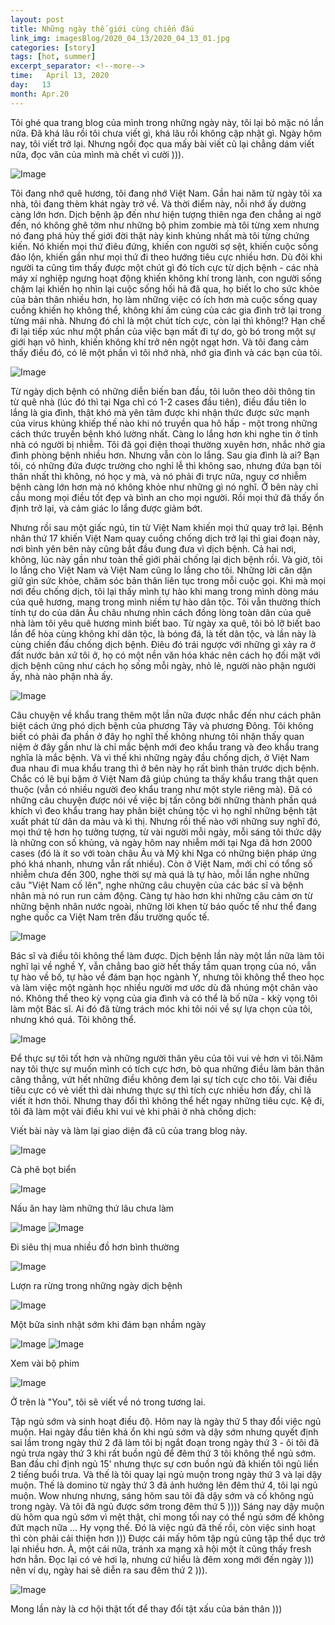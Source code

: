 ```yaml
---
layout: post
title: Những ngày thế giới cùng chiến đấu
link_img: imagesBlog/2020_04_13/2020_04_13_01.jpg
categories: [story]
tags: [hot, summer]
excerpt_separator: <!--more-->
time:   April 13, 2020
day:   13
month: Apr.20
---
```

Tôi ghé qua trang blog của mình trong những ngày này, tôi lại bỏ mặc nó lần nữa. Đã khá lâu rồi tôi chưa viết gì, khá lâu rồi không cập nhật gì. Ngày hôm nay, tôi viết trở lại. Nhưng ngồi đọc qua mấy bài viết cũ lại chẳng dám viết nữa, đọc văn của mình mà chết vì cười ))).<!--more-->

<img class="rounded w-100" alt="Image" src="imagesBlog/2020_04_13/2020_04_13_06.jpg">

Tôi đang nhớ quê hương, tôi đang nhớ Việt Nam. Gần hai năm từ ngày tôi xa nhà, tôi đang thèm khát ngày trở về. Và thời điểm này, nỗi nhớ ấy dường càng lớn hơn. Dịch bệnh ập đến như hiện tượng thiên nga đen chẳng ai ngờ đến, nó không ghê tởm như những bộ phim zombie mà tôi từng xem nhưng nó đang phá hủy thế giới đời thật này kinh khủng nhất mà tôi từng chứng kiến. Nó khiến mọi thứ điêu đứng, khiến con người sợ sệt, khiến cuộc sống đảo lộn, khiến gần như mọi thứ đi theo hướng tiêu cực nhiều hơn. Dù đôi khi người ta cũng tìm thấy được một chút gì đó tích cực từ dịch bệnh - các nhà máy xí nghiệp ngưng hoạt động khiến không khí trong lành, con người sống chậm lại khiến họ nhìn lại cuộc sống hối hả đã qua, họ biết lo cho sức khỏe của bản thân nhiều hơn, họ làm những việc có ích hơn mà cuộc sống quay cuồng khiến họ không thể, không khí ấm cúng của các gia đình trở lại trong từng mái nhà. Nhưng đó chỉ là một chút tích cực, còn lại thì không!? Hạn chế đi lại tiếp xúc như một phần của việc bạn mất đi tự do, gò bó trong một sự giới hạn vô hình, khiến không khí trở nên ngột ngạt hơn. Và tôi đang cảm thấy điều đó, có lẽ một phần vì tôi nhớ nhà, nhớ gia đình và các bạn của tôi. 

<img class="rounded w-100" alt="Image" src="imagesBlog/2020_04_13/2020_04_13_04.jpg">

Từ ngày dịch bệnh có những diễn biến ban đầu, tôi luôn theo dõi thông tin từ quê nhà (lúc đó thì tại Nga chỉ có 1-2 cases đầu tiên), điều đầu tiên lo lắng là gia đình, thật khó mà yên tâm được khi nhận thức được sức mạnh của virus khủng khiếp thế nào khi nó truyền qua hô hấp - một trong những cách thức truyền bệnh khó lường nhất. Càng lo lắng hơn khi nghe tin ở tỉnh nhà có người bị nhiễm. Tôi đã gọi điện thoại thường xuyên hơn, nhắc nhở gia đình phòng bệnh nhiều hơn. Nhưng vẫn còn lo lắng. Sau gia đình là ai? Bạn tôi, có những đứa được trường cho nghỉ lễ thì không sao, nhưng đứa bạn tôi thân nhất thì không, nó học y mà, và nó phải đi trực nữa, nguy cơ nhiễm bệnh càng lớn hơn mà nó không khỏe như những gì nó nghĩ. Ở bên này chỉ cầu mong mọi điều tốt đẹp và bình an cho mọi người. Rồi mọi thứ đã thấy ổn định trở lại, và cảm giác lo lắng được giảm bớt.

Nhưng rồi sau một giấc ngủ, tin từ Việt Nam khiến mọi thứ quay trở lại. Bệnh nhân thứ 17 khiến Việt Nam quay cuồng chống dịch trở lại thì giai đoạn này, nơi bình yên bên này cũng bắt đầu đung đưa vì dịch bệnh. Cả hai nơi, không, lúc này gần như toàn thế giới phải chống lại dịch bệnh rồi. Và giờ, tôi lo lắng cho Việt Nam và Việt Nam cũng lo lắng cho tôi. Những lời căn dặn giữ gìn sức khỏe, chăm sóc bản thân liên tục trong mỗi cuộc gọi. Khi mà mọi nơi đều chống dịch, tôi lại thấy mình tự hào khi mang trong mình dòng máu của quê hương, mang trong mình niềm tự hào dân tộc. Tôi vẫn thường thích tính tự do của dân Âu châu nhưng nhìn cách đồng lòng toàn dân của quê nhà làm tôi yêu quê hương mình biết bao. Từ ngày xa quê, tôi bỏ lỡ biết bao lần để hòa cùng không khí dân tộc, là bóng đá, là tết dân tộc, và lần này là cùng chiến đấu chống dịch bệnh. Điêu đó trái ngược với những gì xảy ra ở đất nước bản xứ tôi ở, họ có một nền văn hóa khác nên cách họ đối mặt với dịch bệnh cũng như cách họ sống mỗi ngày, nhỏ lẻ, người nào phận người ấy, nhà nào phận nhà ấy. 

<img class="rounded w-100" alt="Image" src="imagesBlog/2020_04_13/2020_04_13_05.jpg">

Câu chuyện về khẩu trang thêm một lần nữa được nhắc đến như cách phân biệt cách ứng phó dịch bệnh của phương Tây và phương Đông. Tôi không biết có phải đa phần ở đây họ nghĩ thế không nhưng tôi nhận thấy quan niệm ở đây gần như là chỉ mắc bệnh mới đeo khẩu trang và đeo khẩu trang nghĩa là mắc bệnh. Và vì thế khi những ngày đầu chống dịch, ở Việt Nam đua nhau đi mua khẩu trang thì ở bên này họ rất bình thản trước dịch bệnh. Chắc có lẽ bụi bặm ở Việt Nam đã giúp chúng ta thấy khẩu trang thật quen thuộc (vẫn có nhiều người đeo khẩu trang như một style riêng mà). Đã có những câu chuyện được nói về việc bị tấn công bởi những thành phần quá khích vì đeo khẩu trang hay phân biệt chủng tộc vì họ nghĩ những bệnh tật xuất phát từ dân da màu và kì thị. Nhưng rồi thế nào với những suy nghĩ đó, mọi thứ tệ hơn họ tưởng tượng, từ vài người mỗi ngày, mỗi sáng tôi thức dậy là những con số khủng, và ngày hôm nay nhiễm mới tại Nga đã hơn 2000 cases (đó là ít so với toàn châu Âu và Mỹ khi Nga có những biện pháp ứng phó khá nhanh, nhưng vẫn rất nhiều). Còn ở Việt Nam, mới chỉ có tổng số nhiễm chưa đến 300, nghe thời sự mà quá là tự hào, mỗi lần nghe những câu "Việt Nam cố lên", nghe những câu chuyện của các bác sĩ và bệnh nhân mà nó run run cảm động. Càng tự hào hơn khi những câu cảm ơn từ những bệnh nhân nước ngoài, những lời khen từ báo quốc tế như thể đang nghe quốc ca Việt Nam trên đấu trường quốc tế.

<img class="rounded w-100" alt="Image" src="imagesBlog/2020_04_13/2020_04_13_16.jpg">

Bác sĩ và điều tôi không thể làm được. Dịch bệnh lần này một lần nữa làm tôi nghĩ lại về nghề Y, vẫn chẳng bao giờ hết thấy tầm quan trọng của nó, vẫn tự hào về bố, tự hào về đám bạn học ngành Y, nhưng tôi không thể theo học và làm việc một ngành học nhiều người mơ ước dù đã nhúng một chân vào nó. Không thể theo kỳ vọng của gia đình và có thể là bố nữa - kkỳ vọng tôi làm một Bác sĩ. Ai đó đã từng trách móc khi tôi nói về sự lựa chọn của tôi, nhưng khó quá. Tôi không thể. 

<img class="rounded w-100" alt="Image" src="imagesBlog/2020_04_13/2020_04_13_07.jpg">

Để thực sự tôi tốt hơn và những người thân yêu của tôi vui vẻ hơn vì tôi.Năm nay tôi thực sự muốn mình có tích cực hơn, bỏ qua những điều làm bản thân căng thẳng, vứt hết những điều không đem lại sự tích cực cho tôi. Vài điều tiêu cực có vẻ viết thì dài nhưng thực sự thì tích cực nhiều hơn đấy, chỉ là viết ít hơn thôi.  Nhưng thay đổi thì không thể hết ngay những tiêu cực. Kệ đi, tôi đã làm một vài điều khi vui vẻ khi phải ở nhà chống dịch:

Viết bài này và làm lại giao diện đã cũ của trang blog này.

<img class="rounded w-100" alt="Image" src="imagesBlog/2020_04_13/2020_04_13_03.jpg">

Cà phê bọt biển

<img class="rounded w-100" alt="Image" src="imagesBlog/2020_04_13/2020_04_13_10.jpg">

Nấu ăn hay làm những thứ lâu chưa làm

<img class="rounded w-100" alt="Image" src="imagesBlog/2020_04_13/2020_04_13_02.jpg">

<img class="rounded w-100" alt="Image" src="imagesBlog/2020_04_13/2020_04_13_11.jpg">

Đi siêu thị mua nhiều đồ hơn bình thường

<img class="rounded w-100" alt="Image" src="imagesBlog/2020_04_13/2020_04_13_08.jpg">

Lượn ra rừng trong những ngày dịch bệnh

<img class="rounded w-100" alt="Image" src="imagesBlog/2020_04_13/2020_04_13_14.jpg">

Một bữa sinh nhật sớm khi đám bạn nhầm ngày

<img class="rounded w-100" alt="Image" src="imagesBlog/2020_04_13/2020_04_13_12.jpg">

<img class="rounded w-100" alt="Image" src="imagesBlog/2020_04_13/2020_04_13_15.jpg">

Xem vài bộ phim

<img class="rounded w-100" alt="Image" src="imagesBlog/2020_04_13/2020_04_13_13.jpg">

Ở trên là "You", tôi sẽ viết về nó trong tương lai. 

Tập ngủ sớm và sinh hoạt điều độ.
Hôm nay là ngày thứ 5 thay đổi việc ngủ muộn. Hai ngày đầu tiên khá ổn khi ngủ sớm và dậy sớm nhưng quyết định sai lầm trong ngày thứ 2 đã làm tôi bị ngắt đoạn trong ngày thứ 3 - ôi tôi đã ngủ trưa ngày thứ 3 khi rất buồn ngủ để đêm thứ 3 tôi không thể ngủ sớm. Ban đầu chỉ định ngủ 15' nhưng thực sự cơn buồn ngủ đã khiến tôi ngủ liền 2 tiếng buổi trưa. Và thế là tôi quay lại ngủ muộn trong ngày thứ 3 và lại dậy muộn. Thế là domino từ ngày thứ 3 đã ảnh hưởng lên đêm thứ 4, tôi lại ngủ muộn. Wow nhưng nhưng, sáng hôm sau tôi đã dậy sớm và cố không ngủ trong ngày. Và tôi đã ngủ được sớm trong đêm thứ 5 )))) Sáng nay dậy muộn dù hôm qua ngủ sớm vì mệt thật, chỉ mong tối nay có thể ngủ sớm để không đứt mạch nữa ... Hy vọng thế. Đó là việc ngủ đã thế rồi, còn việc sinh hoạt thì còn phải cải thiện hơn ))) Được cái mấy hôm tập ngủ cũng tập thể dục trở lại nhiều hơn. À, một cái nữa, tránh xa mạng xã hội một ít cũng thấy fresh hơn hẳn. Đọc lại có vẻ hơi lạ, nhưng cứ hiểu là đêm xong mới đến ngày ))) nên ví dụ, ngày hai sẽ diễn ra sau đêm thứ 2 ))).

<img class="rounded w-100" alt="Image" src="imagesBlog/2020_04_13/2020_04_13_09.jpg">

Mong lần này là cơ hội thật tốt để thay đổi tật xấu của bản thân )))




